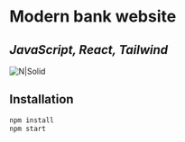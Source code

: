 # Modern bank website
## _JavaScript, React, Tailwind_

![N|Solid](https://i.ytimg.com/vi/XtNkcHyVQOY/maxresdefault.jpg)
## Installation

```sh
npm install
npm start
```
